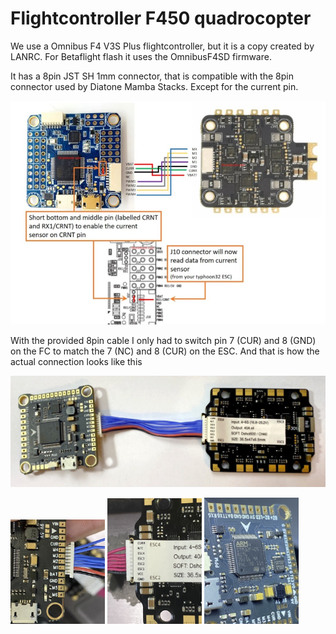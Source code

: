 # Flightcontroller F450 quadrocopter

We use a Omnibus F4 V3S Plus flightcontroller, but it is a copy created by LANRC. For Betaflight flash it uses the OmnibusF4SD firmware.

It has a 8pin JST SH 1mm connector, that is compatible with the 8pin connector used by Diatone Mamba Stacks. Except for the current pin.

![wiring diagram](wiring_F4_ESC_Mamba_F40.jpg)

With the provided 8pin cable I only had to switch pin 7 (CUR) and 8 (GND) on the FC to match the 7 (NC) and 8 (CUR) on the ESC. And that is how the actual connection looks like this

![wiring FC ESC](wiring_FC_ESC.JPG)

<img src="8pin_FC.jpg" width=30%>
<img src="8pin_ESC.jpg" width=30%>
<img src="FC.jpg" width=30%>

